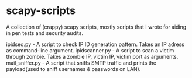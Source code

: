 # scapy-scripts
A collection of (crappy) scapy scripts, mostly scripts that I wrote for aiding in pen tests and security audits.


ipidseq.py        - A script to check IP ID generation pattern. Takes an IP adress as command-line argument.
ipidscanner.py    - A script to scan a victim through zombie. Takes a zombie IP, victim IP, victim port as arguments.
mail_sniffer.py   - A script that sniffs SMTP traffic and prints the payload(used to sniff usernames & passwords on LAN).
